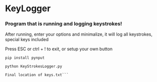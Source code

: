 # KeyLogger

### Program that is running and logging keystrokes!

After running, enter your options and minimalize, it will log all keystrokes, special keys included

Press ESC or ctrl + ! to exit, or setup your own button

```pip install pynput```

```python KeyStrokesLogger.py```

```location = "Desktop/keys.txt"
Final location of keys.txt```
